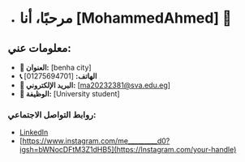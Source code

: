 - # مرحبًا، أنا [MohammedAhmed] 👋

## معلومات عني:
- **📍 العنوان:** [benha city]
- **📞 الهاتف:** [01275694701]
- **📧 البريد الإلكتروني:** [ma20232381@sva.edu.eg]
- **💼 الوظيفة:** [University student]

### **روابط التواصل الاجتماعي:**
- [LinkedIn](https://www.linkedin.com/in/your-profile)
- [https://www.instagram.com/me_________d0?igsh=bWNocDFtM3Z1dHB5](https://Instagram.com/your-handle)
<!---
Medo8787/Medo8787 is a ✨ special ✨ repository because its `README.md` (this file) appears on your GitHub profile.
You can click the Preview link to take a look at your changes.
--->
